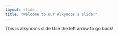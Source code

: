 ```yaml
---
layout: slide
title: "Welcome to our Alkynoos's slide!"
---
```


This is alkynoo's slide
Use the left arrow to go back!
